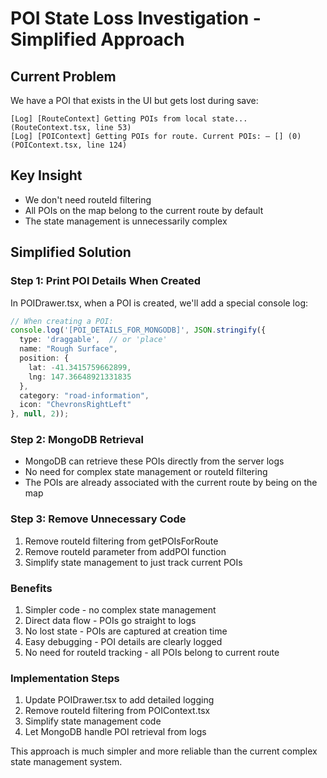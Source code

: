 # POI State Loss Investigation - Simplified Approach

## Current Problem
We have a POI that exists in the UI but gets lost during save:
```
[Log] [RouteContext] Getting POIs from local state... (RouteContext.tsx, line 53)
[Log] [POIContext] Getting POIs for route. Current POIs: – [] (0) (POIContext.tsx, line 124)
```

## Key Insight
- We don't need routeId filtering
- All POIs on the map belong to the current route by default
- The state management is unnecessarily complex

## Simplified Solution

### Step 1: Print POI Details When Created
In POIDrawer.tsx, when a POI is created, we'll add a special console log:
```typescript
// When creating a POI:
console.log('[POI_DETAILS_FOR_MONGODB]', JSON.stringify({
  type: 'draggable',  // or 'place'
  name: "Rough Surface",
  position: {
    lat: -41.3415759662899,
    lng: 147.36648921331835
  },
  category: "road-information",
  icon: "ChevronsRightLeft"
}, null, 2));
```

### Step 2: MongoDB Retrieval
- MongoDB can retrieve these POIs directly from the server logs
- No need for complex state management or routeId filtering
- The POIs are already associated with the current route by being on the map

### Step 3: Remove Unnecessary Code
1. Remove routeId filtering from getPOIsForRoute
2. Remove routeId parameter from addPOI function
3. Simplify state management to just track current POIs

### Benefits
1. Simpler code - no complex state management
2. Direct data flow - POIs go straight to logs
3. No lost state - POIs are captured at creation time
4. Easy debugging - POI details are clearly logged
5. No need for routeId tracking - all POIs belong to current route

### Implementation Steps
1. Update POIDrawer.tsx to add detailed logging
2. Remove routeId filtering from POIContext.tsx
3. Simplify state management code
4. Let MongoDB handle POI retrieval from logs

This approach is much simpler and more reliable than the current complex state management system.
